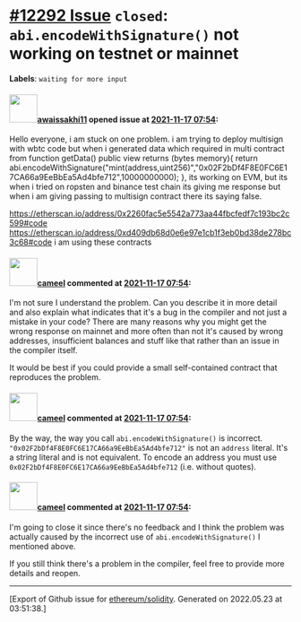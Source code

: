 # [\#12292 Issue](https://github.com/ethereum/solidity/issues/12292) `closed`: `abi.encodeWithSignature()` not working on testnet or mainnet
**Labels**: `waiting for more input`


#### <img src="https://avatars.githubusercontent.com/u/38858086?v=4" width="50">[awaissakhi11](https://github.com/awaissakhi11) opened issue at [2021-11-17 07:54](https://github.com/ethereum/solidity/issues/12292):

Hello everyone, i am stuck on one problem. i am trying to deploy multisign with wbtc code but when i generated data which required in multi contract from   function getData() public view returns (bytes memory){
        return abi.encodeWithSignature("mint(address,uint256)","0x02F2bDf4F8E0FC6E17CA66a9EeBbEa5Ad4bfe712",10000000000);
    },   its working on EVM, but its when i tried on ropsten and binance test chain its giving me response but when i am giving passing to multisign contract there its saying false.

https://etherscan.io/address/0x2260fac5e5542a773aa44fbcfedf7c193bc2c599#code
https://etherscan.io/address/0xd409db68d0e6e97e1cb1f3eb0bd38de278bc3c68#code
 i am using these contracts

#### <img src="https://avatars.githubusercontent.com/u/137030?v=4" width="50">[cameel](https://github.com/cameel) commented at [2021-11-17 07:54](https://github.com/ethereum/solidity/issues/12292#issuecomment-971795904):

I'm not sure I understand the problem. Can you describe it in more detail and also explain what indicates that it's a bug in the compiler and not just a mistake in your code? There are many reasons why you might get the wrong response on mainnet and more often than not it's caused by wrong addresses, insufficient balances and stuff like that rather than an issue in the compiler itself.

It would be best if you could provide a small self-contained contract that reproduces the problem.

#### <img src="https://avatars.githubusercontent.com/u/137030?v=4" width="50">[cameel](https://github.com/cameel) commented at [2021-11-17 07:54](https://github.com/ethereum/solidity/issues/12292#issuecomment-971802232):

By the way, the way you call `abi.encodeWithSignature()` is incorrect. `"0x02F2bDf4F8E0FC6E17CA66a9EeBbEa5Ad4bfe712"` is not an `address` literal. It's a string literal and is not equivalent. To encode an address you must use `0x02F2bDf4F8E0FC6E17CA66a9EeBbEa5Ad4bfe712` (i.e. without quotes).

#### <img src="https://avatars.githubusercontent.com/u/137030?v=4" width="50">[cameel](https://github.com/cameel) commented at [2021-11-17 07:54](https://github.com/ethereum/solidity/issues/12292#issuecomment-983548151):

I'm going to close it since there's no feedback and I think the problem was actually caused by the incorrect use of `abi.encodeWithSignature()` I mentioned above.

If you still think there's a problem in the compiler, feel free to provide more details and reopen.


-------------------------------------------------------------------------------



[Export of Github issue for [ethereum/solidity](https://github.com/ethereum/solidity). Generated on 2022.05.23 at 03:51:38.]
